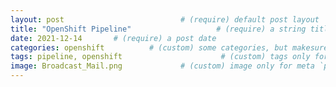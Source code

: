 ```yaml
---
layout: post                          # (require) default post layout
title: "OpenShift Pipeline"                   # (require) a string title
date: 2021-12-14       # (require) a post date
categories: openshift          # (custom) some categories, but makesure these categories already exists inside path of `category/`
tags: pipeline, openshift                      # (custom) tags only for meta `property="article:tag"`
image: Broadcast_Mail.png             # (custom) image only for meta `property="og:image"`, save your image inside path of `static/img/_posts`
---
```


